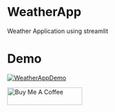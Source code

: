# WeatherApp
Weather Application using streamlit

# Demo
[![WeatherAppDemo](https://res.cloudinary.com/marcomontalbano/image/upload/v1634503486/video_to_markdown/images/vimeo--634713299-c05b58ac6eb4c4700831b2b3070cd403.jpg)](https://vimeo.com/640657383 "WeatherAppDemo")

<a href="https://www.buymeacoffee.com/surendra1985" target="_blank">
  <img src="https://cdn.buymeacoffee.com/buttons/default-orange.png" alt="Buy Me A Coffee" height="41" width="174"></a>
